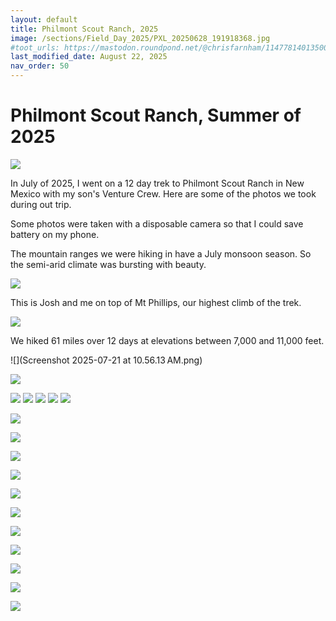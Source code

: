 ```yaml
---
layout: default
title: Philmont Scout Ranch, 2025
image: /sections/Field_Day_2025/PXL_20250628_191918368.jpg
#toot_urls: https://mastodon.roundpond.net/@chrisfarnham/114778140135006365
last_modified_date: August 22, 2025
nav_order: 50
---
```


# Philmont Scout Ranch, Summer of 2025


![](PXL_20250719_132606529.jpg)

In July of 2025, I went on a 12 day trek to Philmont Scout Ranch in New Mexico with my son's Venture Crew. Here are
some of the photos we took during out trip.

Some photos were taken with a disposable camera so that I could save battery on my phone.

The mountain ranges we were hiking in have a July monsoon season. So the semi-arid climate was bursting with beauty.

![](PXL_20250716_150442038.jpg)

This is Josh and me on top of Mt Phillips, our highest climb of the trek.

![](PXL_20250713_210406648.jpg)

We hiked 61 miles over 12 days at elevations between 7,000 and 11,000 feet.

![](Screenshot 2025-07-21 at 10.56.13 AM.png)


![](PXL_20250719_115637264.jpg)


![](PXL_20250716_193801049.jpg)
![](PXL_20250717_154032866.jpg)
![](PXL_20250717_154318815.jpg)
![](PXL_20250717_160040352.jpg)
![](PXL_20250719_115637264.jpg)


![](8(3).jpg)

![](10(3).jpg)

![](11(2).jpg)

![](14(1).jpg)

![](16(1).jpg)

![](16(3).jpg)

![](20.jpg)

![](21.jpg)

![](22.jpg)

![](25.jpg)

![](26(1).jpg)
